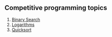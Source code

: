 ## Competitive programming topics
1. [Binary Search](Algorithms/Binary_Search_and_Bisection_technique.html)
2. [Logarithms](Algorithms/Logarithms.html)
3. [Quicksort](Algorithms/Quicksort.md)


